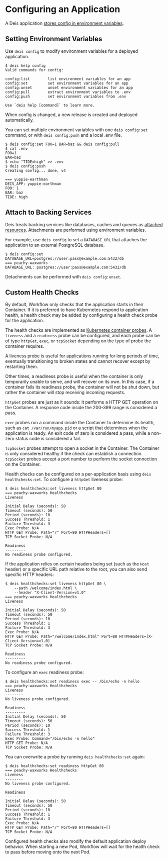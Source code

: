 # Configuring an Application

A Deis application [stores config in environment variables][].

## Setting Environment Variables

Use `deis config` to modify environment variables for a deployed application.

    $ deis help config
    Valid commands for config:

    config:list        list environment variables for an app
    config:set         set environment variables for an app
    config:unset       unset environment variables for an app
    config:pull        extract environment variables to .env
    config:push        set environment variables from .env

    Use `deis help [command]` to learn more.

When config is changed, a new release is created and deployed automatically.

You can set multiple environment variables with one `deis config:set` command,
or with `deis config:push` and a local .env file.

    $ deis config:set FOO=1 BAR=baz && deis config:pull
    $ cat .env
    FOO=1
    BAR=baz
    $ echo "TIDE=high" >> .env
    $ deis config:push
    Creating config... done, v4

    === yuppie-earthman
    DEIS_APP: yuppie-earthman
    FOO: 1
    BAR: baz
    TIDE: high


## Attach to Backing Services

Deis treats backing services like databases, caches and queues as [attached resources][].
Attachments are performed using environment variables.

For example, use `deis config` to set a `DATABASE_URL` that attaches
the application to an external PostgreSQL database.

    $ deis config:set DATABASE_URL=postgres://user:pass@example.com:5432/db
    === peachy-waxworks
    DATABASE_URL: postgres://user:pass@example.com:5432/db

Detachments can be performed with `deis config:unset`.


## Custom Health Checks

By default, Workflow only checks that the application starts in their Container. If it is preferred
to have Kubernetes respond to application health, a health check may be added by configuring a
health check probe for the application.

The health checks are implemented as [Kubernetes container probes][kubernetes-probes]. A `liveness`
and a `readiness` probe can be configured, and each probe can be of type `httpGet`, `exec`, or
`tcpSocket` depending on the type of probe the container requires.

A liveness probe is useful for applications running for long periods of time, eventually
transitioning to broken states and cannot recover except by restarting them.

Other times, a readiness probe is useful when the container is only temporarily unable to serve,
and will recover on its own. In this case, if a container fails its readiness probe, the container
will not be shut down, but rather the container will stop receiving incoming requests.

`httpGet` probes are just as it sounds: it performs a HTTP GET operation on the Container. A
response code inside the 200-399 range is considered a pass.

`exec` probes run a command inside the Container to determine its health, such as
`cat /var/run/myapp.pid` or a script that determines when the application is ready. An exit code of
zero is considered a pass, while a non-zero status code is considered a fail.

`tcpSocket` probes attempt to open a socket in the Container. The Container is only considered
healthy if the check can establish a connection. `tcpSocket` probes accept a port number to perform
the socket connection on the Container.

Health checks can be configured on a per-application basis using `deis healthchecks:set`. To
configure a `httpGet` liveness probe:

```
$ deis healthchecks:set liveness httpGet 80
=== peachy-waxworks Healthchecks
Liveness
--------
Initial Delay (seconds): 50
Timeout (seconds): 50
Period (seconds): 10
Success Threshold: 1
Failure Threshold: 3
Exec Probe: N/A
HTTP GET Probe: Path="/" Port=80 HTTPHeaders=[]
TCP Socket Probe: N/A

Readiness
---------
No readiness probe configured.
```

If the application relies on certain headers being set (such as the `Host` header) or a specific
URL path relative to the root, you can also send specific HTTP headers:

```
$ deis healthchecks:set liveness httpGet 80 \
    --path /welcome/index.html \
    --header "X-Client-Version=v1.0"
=== peachy-waxworks Healthchecks
Liveness
--------
Initial Delay (seconds): 50
Timeout (seconds): 50
Period (seconds): 10
Success Threshold: 1
Failure Threshold: 3
Exec Probe: N/A
HTTP GET Probe: Path="/welcome/index.html" Port=80 HTTPHeaders=[X-Client-Version=v1.0]
TCP Socket Probe: N/A

Readiness
---------
No readiness probe configured.
```

To configure an `exec` readiness probe:

```
$ deis healthchecks:set readiness exec -- /bin/echo -n hello
=== peachy-waxworks Healthchecks
Liveness
--------
No liveness probe configured.

Readiness
---------
Initial Delay (seconds): 50
Timeout (seconds): 50
Period (seconds): 10
Success Threshold: 1
Failure Threshold: 3
Exec Probe: Command="/bin/echo -n hello"
HTTP GET Probe: N/A
TCP Socket Probe: N/A
```

You can overwrite a probe by running `deis healthchecks:set` again:

```
$ deis healthchecks:set readiness httpGet 80
=== peachy-waxworks Healthchecks
Liveness
--------
No liveness probe configured.

Readiness
---------
Initial Delay (seconds): 50
Timeout (seconds): 50
Period (seconds): 10
Success Threshold: 1
Failure Threshold: 3
Exec Probe: N/A
HTTP GET Probe: Path="/" Port=80 HTTPHeaders=[]
TCP Socket Probe: N/A
```

Configured health checks also modify the default application deploy behavior. When starting a new
Pod, Workflow will wait for the health check to pass before moving onto the next Pod.


[attached resources]: http://12factor.net/backing-services
[stores config in environment variables]: http://12factor.net/config
[release]: ../reference-guide/terms.md#release
[router]:  ../understanding-workflow/components.md#router
[kubernetes-probes]: http://kubernetes.io/docs/user-guide/pod-states/#container-probes
